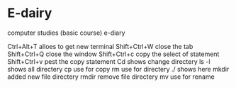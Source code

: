 # E-dairy
computer studies (basic course) e-diary

Ctrl+Alt+T alloes to get new terminal
Shift+Ctrl+W close the tab
Shift+Ctrl+Q close the window
Shift+Ctrl+c copy the select of statement 
Shift+Ctrl+v pest the copy statement
Cd shows change directery
ls -l shows all directery
cp use for copy
rm use for directery
./ shows here
mkdir added new file directery
rmdir remove file directery
mv use for rename


